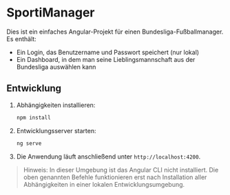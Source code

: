 # SportiManager

Dies ist ein einfaches Angular-Projekt für einen Bundesliga-Fußballmanager. Es enthält:

- Ein Login, das Benutzername und Passwort speichert (nur lokal)
- Ein Dashboard, in dem man seine Lieblingsmannschaft aus der Bundesliga auswählen kann

## Entwicklung

1. Abhängigkeiten installieren:
   ```bash
   npm install
   ```
2. Entwicklungsserver starten:
   ```bash
   ng serve
   ```
3. Die Anwendung läuft anschließend unter `http://localhost:4200`.

> Hinweis: In dieser Umgebung ist das Angular CLI nicht installiert.
> Die oben genannten Befehle funktionieren erst nach Installation aller Abhängigkeiten in einer lokalen Entwicklungsumgebung.
